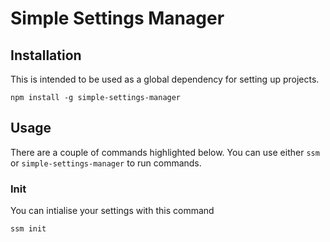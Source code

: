 # Simple Settings Manager

## Installation
This is intended to be used as a global dependency for setting up projects.

`npm install -g simple-settings-manager`

## Usage
There are a couple of commands highlighted below. You can use either `ssm` or `simple-settings-manager` to run commands.

### Init
You can intialise your settings with this command

`ssm init`

